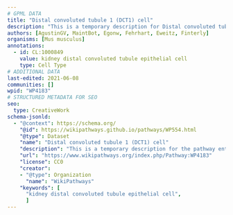 ```yaml
---
# GPML DATA
title: "Distal convoluted tubule 1 (DCT1) cell"
description: "This is a temporary description for Distal convoluted tubule 1 (DCT1) cell"
authors: [AgustinGV, MaintBot, Egonw, Fehrhart, Eweitz, Finterly]
organisms: [Mus musculus]
annotations:
  - id: CL:1000849
    value: kidney distal convoluted tubule epithelial cell
    type: Cell Type
# ADDITIONAL DATA
last-edited: 2021-06-08
communities: []
wpid: "WP4183"
# STRUCTURED METADATA FOR SEO
seo:
  type: CreativeWork
schema-jsonld:
  - "@context": https://schema.org/
    "@id": https://wikipathways.github.io/pathways/WP554.html
    "@type": Dataset
    "name": "Distal convoluted tubule 1 (DCT1) cell"
    "description": "This is a temporary description for the pathway entitled: Distal convoluted tubule 1 (DCT1) cell"
    "url": "https://www.wikipathways.org/index.php/Pathway:WP4183"
    "license": CC0
    "creator":
    - "@type": Organization
      "name": "WikiPathways"
    "keywords": [
      "kidney distal convoluted tubule epithelial cell",
      ]
---
```

